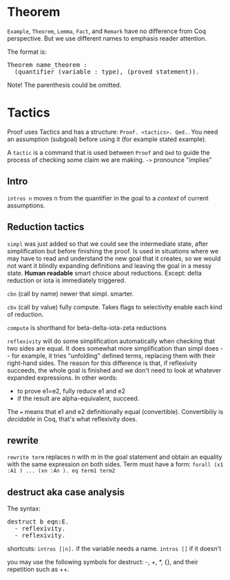 
# Theorem

`Example`, `Theorem`, `Lemma`, `Fact`, and `Remark` have no difference from Coq perspective. But we use different names to emphasis reader attention.

The format is: 
<pre>
Theorem name_theorem : 
  (quantifier (variable : type), (proved statement)).
</pre>

Note! The parenthesis could be omitted.

# Tactics

Proof uses Tactics and has a structure: `Proof. <tactics>. Qed.`. You need an assumption (subgoal) before using it (for example stated example).

A `tactic` is a command that is used between `Proof` and `Qed` to guide the process of checking some claim we are making. 
`->` pronounce "implies"


## Intro
`intros n` moves n from the quantifier in the goal to a *context* of current assumptions.

## Reduction tactics
`simpl` was just added so that we could see the intermediate state, after simplification but before finishing the proof. Is used in situations where we may have to read and understand the new goal that it creates, so we would not want it blindly expanding definitions and leaving the goal in a messy state. **Human readable** smart choice about reductions. Except: delta reduction or iota is immediately triggered.

`cbn` (call by name) newer that simpl. smarter.

`cbv` (call by value) fully compute. Takes flags to selectivity enable each kind of reduction.

`compute` is shorthand for beta-delta-iota-zeta reductions

`reflexivity` will do some simplification automatically when checking that two sides are equal. It does somewhat more simplification than simpl does -- for example, it tries "unfolding" defined terms, replacing them with their right-hand sides. The reason for this difference is that, if reflexivity succeeds, the whole goal is finished and we don't need to look at whatever expanded expressions. In other words:
* to prove e1=e2, fully reduce e1 and e2
* if the result are alpha-equivalent, succeed.

The `=` means that e1 and e2 definitionally equal (convertible). Convertibiliy is *decidable* in Coq, that's what reflexivity does.

## rewrite
`rewrite term` replaces n with m in the goal statement and obtain an equality with the same expression on both sides. Term must have a form: `forall (x1 :A1 ) ... (xn :An ). eq term1 term2`

## destruct aka case analysis

The syntax:

<pre>
destruct b eqn:E.
  - reflexivity.
  - reflexivity.
</pre>

shortcuts: `intros [|n].` if the variable needs a name.
`intros []` if it doesn't

you may use the following symbols for destruct: -, +, *, {}, and their repetition such as ++.